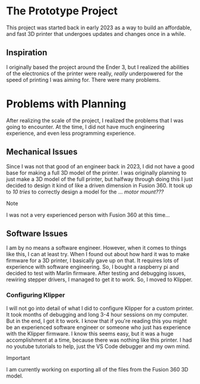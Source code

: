 # The Prototype Project
This project was started back in early 2023 as a way to build an affordable, and fast 3D printer that undergoes updates and changes once in a while.

## Inspiration
I originally based the project around the Ender 3, but I realized the abilities of the electronics of the printer were really, *really* underpowered for the speed of printing I was aiming for. There were many problems.

# Problems with Planning
After realizing the scale of the project, I realized the problems that I was going to encounter. At the time, I did not have much engineering experience, and even less programming experience.

## Mechanical Issues
Since I was not that good of an engineer back in 2023, I did not have a good base for making a full 3D model of the printer. I was originally planning to just make a 3D model of the full printer, but halfway through doing this I just decided to design it kind of like a driven dimension in Fusion 360. It took up to *10 tries* to correctly design a model for the ... *motor mount???*

>[!NOTE]
>I was not a very experienced person with Fusion 360 at this time...

## Software Issues
I am by no means a software engineer. However, when it comes to things like this, I can at least try.
When I found out about how hard it was to make firmware for a 3D printer, I basically gave up on that. It requires lots of experience with software engineering. So, I bought a raspberry pi and decided to test with Marlin firmware. After testing and debugging issues, rewiring stepper drivers, I managed to get it to work. So, I moved to Klipper.

### Configuring Klipper
I will not go into detail of what I did to configure Klipper for a custom printer. It took months of debugging and long 3-4 hour sessions on my computer. But in the end, I got it to work. I know that if you're reading this you might be an experienced software engineer or someone who just has experience with the Klipper firmware. I know this seems easy, but it was a huge accomplishment at a time, because there was nothing like this printer. I had no youtube tutorials to help, just the VS Code debugger and my own mind.

> [!IMPORTANT]
I am currently working on exporting all of the files from the Fusion 360 3D model.

